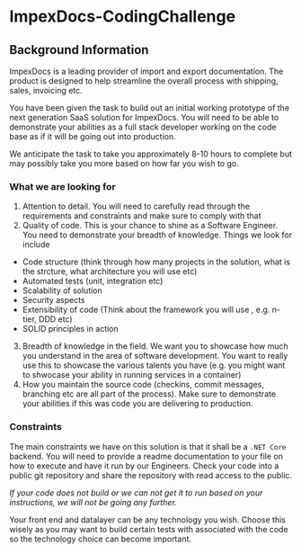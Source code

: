 # ImpexDocs-CodingChallenge

## Background Information

ImpexDocs is a leading provider of import and export documentation. The product is designed to help streamline the overall process with shipping, sales, invoicing etc.

You have been given the task to build out an initial working prototype of the next generation SaaS solution for ImpexDocs. You will need to be able to demonstrate your abilities as a full stack developer working on the code base as if it will be going out into production.

We anticipate the task to take you approximately 8-10 hours to complete but may possibly take you more based on how far you wish to go.

### What we are looking for

1. Attention to detail. You will need to carefully read through the requirements and constraints and make sure to comply with that
2. Quality of code. This is your chance to shine as a Software Engineer. You need to demonstrate your breadth of knowledge. Things we look for include 
  - Code structure (think through how many projects in the solution, what is the strcture, what architecture you will use etc)
  - Automated tests (unit, integration etc)
  - Scalability of solution
  - Security aspects
  - Extensibility of code (Think about the framework you will use , e.g. n-tier, DDD etc)
  - SOLID principles in action
3. Breadth of knowledge in the field. We want you to showcase how much you understand in the area of software development. You want to really use this to showcase the various talents you have (e.g. you might want to shwocase your ability in running services in a container)
4. How you maintain the source code (checkins, commit messages, branching etc are all part of the process). Make sure to demonstrate your abilities if this was code you are delivering to production.

### Constraints

The main constraints we have on this solution is that it shall be a `.NET Core` backend. You will need to provide a readme documentation to your file on how to execute and have it run by our Engineers. Check your code into a public git repository and share the repository with read access to the public.

*If your code does not build or we can not get it to run based on your instructions, we will not be going any further.*

Your front end and datalayer can be any technology you wish. Choose this wisely as you may want to build certain tests with associated with the code so the technology choice can become important.
